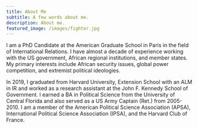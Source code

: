 ```yaml
---
title: About Me
subtitle: A few words about me.
description: About me.
featured_image: /images/fighter.jpg
---
```




I am a PhD Candidate at the American Graduate School in Paris in the field of International Relations. I have almost a decade of experience working with the US government, African regional institutions, and member states. My primary interests include African security issues, global power competition, and extremist political ideologies.

In 2019, I graduated from Harvard University, Extension School with an ALM in IR and worked as a research assistant at the John F. Kennedy School of Government. I earned a BA in Political Science from the University of Central Florida and also served as a US Army Captain (Ret.) from 2005-2010. I am a member of the American Political Science Association (APSA), International Political Science Association (IPSA), and the Harvard Club of France.
